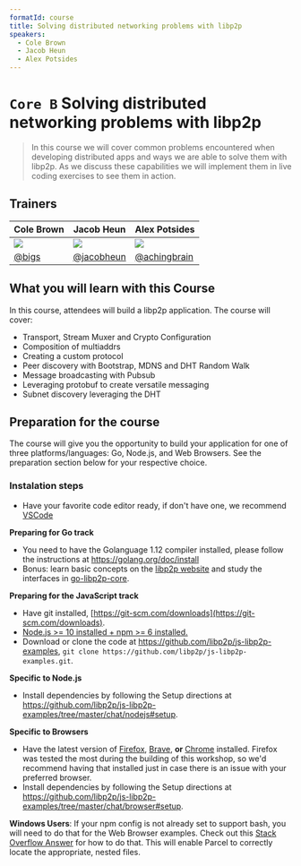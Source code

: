 ```yaml
---
formatId: course
title: Solving distributed networking problems with libp2p
speakers:
  - Cole Brown
  - Jacob Heun
  - Alex Potsides
---
```


# `Core B` Solving distributed networking problems with libp2p

> In this course we will cover common problems encountered when developing distributed apps and ways we are able to solve them with libp2p. As we discuss these capabilities we will implement them in live coding exercises to see them in action.

## Trainers

| Cole Brown                                           | Jacob Heun                                           | Alex Potsides                                        |
| ---------------------------------------------------- | ---------------------------------------------------- | ---------------------------------------------------- |
| ![](https://avatars2.githubusercontent.com/u/213338) | ![](https://avatars2.githubusercontent.com/u/639834) | ![](https://avatars1.githubusercontent.com/u/665810) |
| [@bigs](https://github.com/bigs)                     | [@jacobheun](https://github.com/jacobheun)           | [@achingbrain](https://github.com/achingbrain)       |

## What you will learn with this Course

In this course, attendees will build a libp2p application. The course will cover:

- Transport, Stream Muxer and Crypto Configuration
- Composition of multiaddrs
- Creating a custom protocol
- Peer discovery with Bootstrap, MDNS and DHT Random Walk
- Message broadcasting with Pubsub
- Leveraging protobuf to create versatile messaging
- Subnet discovery leveraging the DHT

## Preparation for the course

The course will give you the opportunity to build your application for one of three platforms/languages: Go, Node.js, and Web Browsers. See the preparation section below for your respective choice.

### Instalation steps

- Have your favorite code editor ready, if don't have one, we recommend [VSCode](https://code.visualstudio.com)

**Preparing for Go track**

- You need to have the Golanguage 1.12 compiler installed, please follow the instructions at https://golang.org/doc/install
- Bonus: learn basic concepts on the [libp2p website](http://docs.libp2p.io/) and study the interfaces in [go-libp2p-core](https://github.com/libp2p/go-libp2p-core).

**Preparing for the JavaScript track**

- Have git installed, [https://git-scm.com/downloads](https://git-scm.com/downloads).
- [Node.js >= 10 installed + npm >= 6 installed.](https://nodejs.org/en/download/)
- Download or clone the code at https://github.com/libp2p/js-libp2p-examples, `git clone https://github.com/libp2p/js-libp2p-examples.git`.

**Specific to Node.js**

- Install dependencies by following the Setup directions at https://github.com/libp2p/js-libp2p-examples/tree/master/chat/nodejs#setup.

**Specific to Browsers**

- Have the latest version of [Firefox](https://www.mozilla.org/firefox/new/), [Brave](https://brave.com/download/), **or** [Chrome](https://www.google.com/chrome/) installed. Firefox was tested the most during the building of this workshop, so we'd recommend having that installed just in case there is an issue with your preferred browser.
- Install dependencies by following the Setup directions at https://github.com/libp2p/js-libp2p-examples/tree/master/chat/browser#setup.

**Windows Users**: If your npm config is not already set to support bash, you will need to do that for the Web Browser examples. Check out this [Stack Overflow Answer](https://stackoverflow.com/a/46006249) for how to do that. This will enable Parcel to correctly locate the appropriate, nested files.
